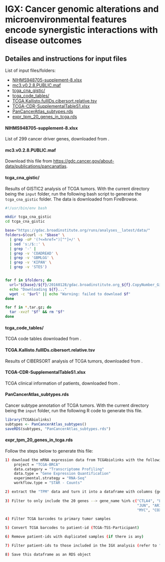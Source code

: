 # IGX: Cancer genomic alterations and microenvironmental features encode synergistic interactions with disease outcomes

## Detailes and instructions for input files

List of input files/folders:
- [NIHMS948705-supplement-8.xlsx](#1)
- [mc3.v0.2.8.PUBLIC.maf](#2)
- [tcga_cna_gistic/](#3)
- [tcga_code_tables/](#4)
- [TCGA.Kallisto.fullIDs.cibersort.relative.tsv](#5)
- [TCGA-CDR-SupplementalTableS1.xlsx](#6)
- [PanCancerAtlas_subtypes.rds](#7)
- [expr_tpm_20_genes_in_tcga.rds](#8)


#### <a id="1"></a>NIHMS948705-supplement-8.xlsx
List of 299 cancer driver genes, downloaded from .

#### <a id="2"></a>mc3.v0.2.8.PUBLIC.maf
Download this file from https://gdc.cancer.gov/about-data/publications/pancanatlas.

#### <a id="3"></a>tcga_cna_gistic/
Results of GISTIC2 analysis of TCGA tumors. With the current directory being the `input` folder, run the following bash script to generate the `tcga_cna_gistic` folder. The data is downloaded from FireBrowse.
```bash
#!/usr/bin/env bash

mkdir tcga_cna_gistic
cd tcga_cna_gistic

base="https://gdac.broadinstitute.org/runs/analyses__latest/data/"
folders=$(curl -s "$base" \
  | grep -oP '(?<=href=")[^"]+/' \
  | sed 's:/$::' \
  | grep '-' |
  | grep -v 'COADREAD' \
  | grep -v 'GBMLGG' \
  | grep -v 'KIPAN' \
  | grep -v 'STES')


for f in $folders; do
  url="${base}/${f}/20160128/gdac.broadinstitute.org_${f}.CopyNumber_Gistic2.Level_4.2016012800.0.0.tar.gz"
  echo "Downloading ${f}..."
  wget -c "$url" || echo "Warning: failed to download $f"
done

for f in *.tar.gz; do
  tar -xvzf "$f" && rm "$f"
done
```

#### <a id="4"></a>tcga_code_tables/
TCGA code tables downloaded from .

#### <a id="5"></a>TCGA.Kallisto.fullIDs.cibersort.relative.tsv
Results of CIBERSORT analysis of TCGA tumors, downloaded from .

#### <a id="6"></a>TCGA-CDR-SupplementalTableS1.xlsx
TCGA clinical information of patients, downloaded from .

#### <a id="7"></a>PanCancerAtlas_subtypes.rds
Cancer subtype annotation of TCGA tumors. With the current directory being the `input` folder, run the following R code to generate this file.
```R
library(TCGAbiolinks)
subtypes <- PanCancerAtlas_subtypes()
saveRDS(subtypes, "PanCancerAtlas_subtypes.rds")
```

#### <a id="8"></a>expr_tpm_20_genes_in_tcga.rds
Follow the steps below to generate this file:
```bash
1) download the mRNA expression data from TCGAbiolinks with the following arguments: 
    project = "TCGA-BRCA"
    data.category = "Transcriptome Profiling"
    data.type = "Gene Expression Quantification"
    experimental.strategy = "RNA-Seq"
    workflow.type = "STAR - Counts"

2) extract the "TPM" data and turn it into a dataframe with columns {gene_name, gene_type, <TCGA barcodes ...>}
    
3) Filter to only include the 20 genes --> gene_name %in% c("CTLA4", "LAG3", "CD274", "PDCD1", "GZMA", "PRF1", "MEN1", 
                                                            "JUN", "ARID1A", "VHL", "FBXW7", "CASP3", "NPM1", "EGFR", 
                                                            "MYC", "COX6C", "HIF1A", "TP53", "ERBB2", "AXIN2")

4) Filter TCGA barcodes to primary tumor samples

5) Convert TCGA barcodes to patient-id (TCGA-TSS-Participant)

6) Remove patient-ids with duplicated samples (if there is any)

7) Filter patient-ids to those included in the IGX analysis (refer to "tcga_all_datasets.rds")

8) Save this dataframe as an RDS object
```








